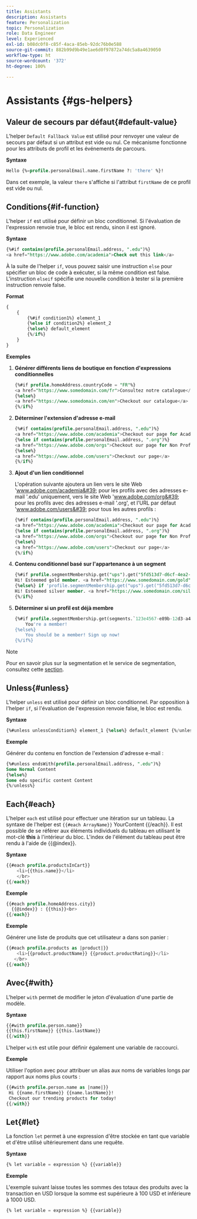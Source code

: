 ```yaml
---
title: Assistants
description: Assistants
feature: Personalization
topic: Personalization
role: Data Engineer
level: Experienced
exl-id: b08dc0f8-c85f-4aca-85eb-92dc76b0e588
source-git-commit: 882b99d9b49e1ae6d0f97872a74dc5a8a4639050
workflow-type: ht
source-wordcount: '372'
ht-degree: 100%

---
```


# Assistants {#gs-helpers}

## Valeur de secours par défaut{#default-value}

L’helper `Default Fallback Value` est utilisé pour renvoyer une valeur de secours par défaut si un attribut est vide ou nul. Ce mécanisme fonctionne pour les attributs de profil et les événements de parcours.

**Syntaxe**

```sql
Hello {%=profile.personalEmail.name.firstName ?: 'there' %}!
```

Dans cet exemple, la valeur `there` s&#39;affiche si l&#39;attribut `firstName` de ce profil est vide ou nul.

## Conditions{#if-function}

L&#39;helper `if` est utilisé pour définir un bloc conditionnel.
Si l&#39;évaluation de l&#39;expression renvoie true, le bloc est rendu, sinon il est ignoré.

**Syntaxe**

```sql
{%#if contains(profile.personalEmail.address, ".edu")%}
<a href="https://www.adobe.com/academia">Check out this link</a>
```

À la suite de l&#39;helper `if`, vous pouvez saisir une instruction `else` pour spécifier un bloc de code à exécuter, si la même condition est false.
L&#39;instruction `elseif` spécifie une nouvelle condition à tester si la première instruction renvoie false.


**Format**

```sql
{
    {
        {%#if condition1%} element_1 
        {%else if condition2%} element_2 
        {%else%} default_element 
        {%/if%}
    }
}
```

**Exemples**

1. **Générer différents liens de boutique en fonction d&#39;expressions conditionnelles**

   ```sql
   {%#if profile.homeAddress.countryCode = "FR"%}
   <a href="https://www.somedomain.com/fr">Consultez notre catalogue</a>
   {%else%}
   <a href="https://www.somedomain.com/en">Checkout our catalogue</a>
   {%/if%}
   ```

1. **Déterminer l&#39;extension d&#39;adresse e-mail**

   ```sql
   {%#if contains(profile.personalEmail.address, ".edu")%}
   <a href="https://www.adobe.com/academia">Checkout our page for Academia personals</a>
   {%else if contains(profile.personalEmail.address, ".org")%}
   <a href="https://www.adobe.com/orgs">Checkout our page for Non Profits</a>
   {%else%}
   <a href="https://www.adobe.com/users">Checkout our page</a>
   {%/if%}
   ```

1. **Ajout d&#39;un lien conditionnel**

   L&#39;opération suivante ajoutera un lien vers le site Web &#39;www.adobe.com/academia&#39; pour les profils avec des adresses e-mail &#39;.edu&#39; uniquement, vers le site Web &#39;www.adobe.com/org&#39; pour les profils avec des adresses e-mail &#39;.org&#39;, et l&#39;URL par défaut &#39;www.adobe.com/users&#39; pour tous les autres profils :

   ```sql
   {%#if contains(profile.personalEmail.address, ".edu")%}
   <a href="https://www.adobe.com/academia">Checkout our page for Academia personals</a>
   {%else if contains(profile.personalEmail.address, ".org")%}
   <a href="https://www.adobe.com/orgs">Checkout our page for Non Profits</a>
   {%else%}
   <a href="https://www.adobe.com/users">Checkout our page</a>
   {%/if%}
   ```

1. **Contenu conditionnel basé sur l&#39;appartenance à un segment**

   ```sql
   {%#if profile.segmentMembership.get("ups").get("5fd513d7-d6cf-4ea2-856a-585150041a8b").status = "existing"%}
   Hi! Esteemed gold member. <a href="https://www.somedomain.com/gold">Checkout your exclusive perks </a>
   {%else%} if 'profile.segmentMembership.get("ups").get("5fd513d7-d6cf-4ea2-856a-585150041a8c").status = "existing"'%}
   Hi! Esteemed silver member. <a href="https://www.somedomain.com/silver">Checkout your exclusive perks </a>
   {%/if%}
   ```

1. **Déterminer si un profil est déjà membre**

   ```sql
   {%#if profile.segmentMembership.get(segments.`123e4567-e89b-12d3-a456-426614174000`.id)%}
       You're a member!
   {%else%}
       You should be a member! Sign up now!
   {%/if%}
   ```

>[!NOTE]
>
>Pour en savoir plus sur la segmentation et le service de segmentation, consultez cette [section](../../segment/about-segments.md).


## Unless{#unless}

L&#39;helper `unless` est utilisé pour définir un bloc conditionnel. Par opposition à l&#39;helper `if`, si l&#39;évaluation de l&#39;expression renvoie false, le bloc est rendu.

**Syntaxe**

```sql
{%#unless unlessCondition%} element_1 {%else%} default_element {%/unless%}
```

**Exemple**

Générer du contenu en fonction de l&#39;extension d&#39;adresse e-mail :

```sql
{%#unless endsWith(profile.personalEmail.address, ".edu")%}
Some Normal Content
{%else%}
Some edu specific content Content
{%/unless%}
```

## Each{#each}

L&#39;helper `each` est utilisé pour effectuer une itération sur un tableau.
La syntaxe de l&#39;helper est ```{{#each ArrayName}}``` YourContent {{/each}}.
Il est possible de se référer aux éléments individuels du tableau en utilisant le mot-clé **this** à l&#39;intérieur du bloc. L&#39;index de l&#39;élément du tableau peut être rendu à l&#39;aide de {{@index}}.

**Syntaxe**

```sql
{{#each profile.productsInCart}}
    <li>{{this.name}}</li>
    </br>
{{/each}}
```

**Exemple**

```sql
{{#each profile.homeAddress.city}}
  {{@index}} : {{this}}<br>
{{/each}}
```

**Exemple**

Générer une liste de produits que cet utilisateur a dans son panier :

```sql
{{#each profile.products as |product|}}
    <li>{{product.productName}} {{product.productRating}}</li>
   </br>
{{/each}}
```

## Avec{#with}

L&#39;helper `with` permet de modifier le jeton d&#39;évaluation d&#39;une partie de modèle.

**Syntaxe**

```sql
{{#with profile.person.name}}
{{this.firstName}} {{this.lastName}}
{{/with}}
```

L&#39;helper `with` est utile pour définir également une variable de raccourci.

**Exemple**

Utiliser l&#39;option avec pour attribuer un alias aux noms de variables longs par rapport aux noms plus courts :

```sql
{{#with profile.person.name as |name|}}
 Hi {{name.firstName}} {{name.lastName}}!
 Checkout our trending products for today!
{{/with}}
```

## Let{#let}

La fonction `let` permet à une expression d&#39;être stockée en tant que variable et d&#39;être utilisé ultérieurement dans une requête.

**Syntaxe**

```sql
{% let variable = expression %} {{variable}}
```

**Exemple**

L&#39;exemple suivant laisse toutes les sommes des totaux des produits avec la transaction en USD lorsque la somme est supérieure à 100 USD et inférieure à 1000 USD.

```sql
{% let variable = expression %} {{variable}}
```
